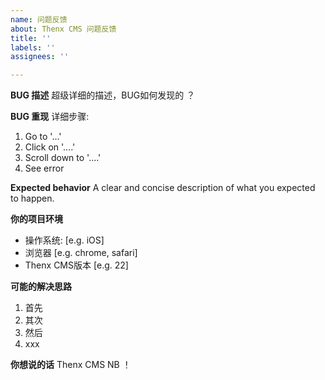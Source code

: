 ```yaml
---
name: 问题反馈
about: Thenx CMS 问题反馈
title: ''
labels: ''
assignees: ''

---
```


**BUG 描述**
超级详细的描述，BUG如何发现的 ？

**BUG 重现**
详细步骤:
1. Go to '...'
2. Click on '....'
3. Scroll down to '....'
4. See error

**Expected behavior**
A clear and concise description of what you expected to happen.

**你的项目环境**
 - 操作系统: [e.g. iOS]
 - 浏览器 [e.g. chrome, safari]
 - Thenx CMS版本 [e.g. 22]

**可能的解决思路**
1. 首先
2. 其次
3. 然后
4. xxx

**你想说的话**
Thenx CMS NB ！
